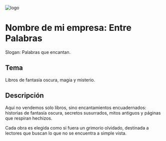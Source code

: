 ![logo](logo.)
# Nombre de mi empresa: Entre Palabras
Slogan: Palabras que encantan.

## Tema
Libros de fantasía oscura, magia y misterio.

## Descripción
Aquí no vendemos solo libros, sino encantamientos encuadernados: historias de fantasía oscura, secretos susurrados, mitos antiguos y páginas que respiran hechizos.

Cada obra es elegida como si fuera un grimorio olvidado, destinada a lectores que buscan lo que no se encuentra a simple vista.